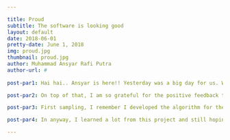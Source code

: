 ```yaml
---

title: Proud
subtitle: The software is looking good
layout: default
date: 2018-06-01
pretty-date: June 1, 2018
img: proud.jpg
thumbnail: proud.jpg
author: Muhammad Ansyar Rafi Putra
author-url: #
 
post-par1: Hai hai.. Ansyar is here!! Yesterday was a big day for us. We just finished the CDR and hopefully we will pass it as well. There is nothing more that I can say to express my feeling than PROUD. I'm so proud of the team, we worked hard, but also study hard. (Yeehaa). FYI, we have just finished our last exam today (wohooo).

post-par2: On top of that, I am so grateful for the positive feedback that we got in CDR, especially for Software Team. The first feedback we had was "above expectations". Yes, the time that we spent coding and debugging was not wasted at all. From the start we already aimed to finish the software prototype before summer, so that the others can do testing (e.g. sampling testing) to their heart content. So what do we have so far? There are several crucial parts in this experiment, i.e. sampling and communicataion (to ground station).

post-par3: First sampling, I remember I developed the algorithm for the first time, simple but not tested yet. However, because of the rapid changes and increasing demands, the algorithm had some flaws. Then, I gathered all demands from other teams, science requirements and electrical limitations, then, in 10 minutes, I developed a completely different algorithm. Finally last Saturday I and Gustav tested the OBC and GS communication link, and it works. After that established, we can test my 10 minutes algorithm, aaaannndddd..... It worked  (again so proud). Eventhough there were 2 bugs, first one was a really stupid mistake by me (I misplaced 1 syntax in different functions). The software crashed after reaching that syntax. The next bug was also basic mistake. At that one place for no reason, I started counting  arrays in C++ from 1 (It has to start from 0). After fixing the bugs, now we have a working prototype that can handle sampling and several important electrical limitations and don't forget, it can be commanded manually as well. Oh I forgot to mentioned, we succesfully created a simple simulation environment for the software. With this, we know how the software behave with "real" conditions. 

post-par4: In anyway, I learned a lot from this project and still hoping for more experience to come. See you on the next post. SOFTWARE ROCKS!!!

---
```

